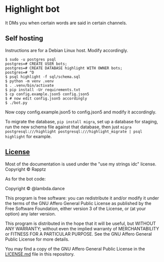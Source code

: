 # Highlight bot

It DMs you when certain words are said in certain channels.

## Self hosting

Instructions are for a Debian Linux host. Modify accordingly.

```
$ sudo -u postgres psql
postgres=# CREATE USER bots;
postgres=# CREATE DATABASE highlight WITH OWNER bots;
postgres=# ^D
$ psql highlight -f sql/schema.sql
$ python -m venv .venv
$ . .venv/bin/activate
$ pip install -Ur requirements.txt
$ cp config.example.json5 config.json5
$ # now edit config.json5 accordingly
$ ./bot.py
```

Now copy config.example.json5 to config.json5 and modify it accordingly.

To migrate the database, `pip install migra`, set up a database for staging,
run the new schema file against that database, then just `migra postgresql:///highlight postgresql:///highlight_migrate | psql highlight` for example.

## [License](LICENSE.md)

Most of the documentation is used under the "use my strings idc" license.
Copyright © Rapptz

As for the bot code:

Copyright © @lambda.dance

This program is free software: you can redistribute it and/or modify
it under the terms of the GNU Affero General Public License as
published by the Free Software Foundation, either version 3 of the
License, or (at your option) any later version.

This program is distributed in the hope that it will be useful,
but WITHOUT ANY WARRANTY; without even the implied warranty of
MERCHANTABILITY or FITNESS FOR A PARTICULAR PURPOSE.  See the
GNU Affero General Public License for more details.

You may find a copy of the GNU Affero General Public License
in the [LICENSE.md](LICENSE.md) file in this repository.
